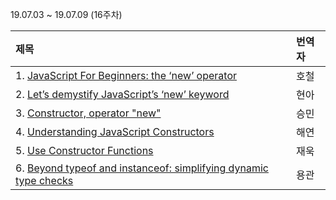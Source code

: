 19.07.03 ~ 19.07.09 (16주차)

|   제목   | 번역자  |
| :-------- | :------ |
| 1. [JavaScript For Beginners: the ‘new’ operator](https://codeburst.io/javascript-for-beginners-the-new-operator-cee35beb669e)| 호철 |
| 2. [Let’s demystify JavaScript’s ‘new’ keyword](https://github.com/Lee-hyuna/33-js-concepts-kr/wiki/Let%E2%80%99s-demystify-JavaScript%E2%80%99s-%E2%80%98new%E2%80%99-keyword)| 현아 |
| 3. [Constructor, operator "new"](https://github.com/Lee-hyuna/33-js-concepts-kr/wiki/%EC%83%9D%EC%84%B1%EC%9E%90,-%EC%97%B0%EC%82%B0%EC%9E%90-%22new%22)| 승민 |
| 4. [Understanding JavaScript Constructors ](https://css-tricks.com/understanding-javascript-constructors/)| 해연 |
| 5. [Use Constructor Functions](https://github.com/Lee-hyuna/33-js-concepts-kr/wiki/Use-Constructor-Functions)| 재욱 |
| 6. [Beyond typeof and instanceof: simplifying dynamic type checks](https://github.com/Lee-hyuna/33-js-concepts-kr/wiki/type-right)| 용관 |
